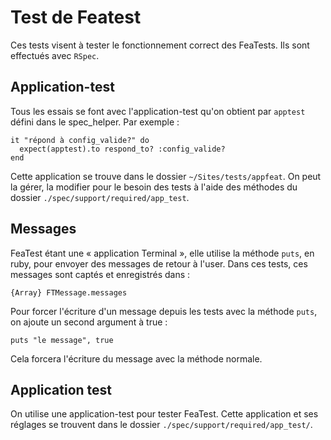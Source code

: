 # Test de Featest

Ces tests visent à tester le fonctionnement correct des FeaTests. Ils sont effectués avec `RSpec`.

## Application-test

Tous les essais se font avec l'application-test qu'on obtient par `apptest` défini dans le spec_helper. Par exemple :

    it "répond à config_valide?" do
      expect(apptest).to respond_to? :config_valide?
    end

Cette application se trouve dans le dossier `~/Sites/tests/appfeat`. On peut la gérer, la modifier pour le besoin des tests à l'aide des méthodes du dossier `./spec/support/required/app_test`.


## Messages

FeaTest étant une « application Terminal », elle utilise la méthode `puts`, en ruby, pour envoyer des messages de retour à l'user. Dans ces tests, ces messages sont captés et enregistrés dans :

```
{Array} FTMessage.messages
```

Pour forcer l'écriture d'un message depuis les tests avec la méthode `puts`, on ajoute un second argument à true :

    puts "le message", true

Cela forcera l'écriture du message avec la méthode normale.

## Application test

On utilise une application-test pour tester FeaTest. Cette application et ses réglages se trouvent dans le dossier `./spec/support/required/app_test/`.

